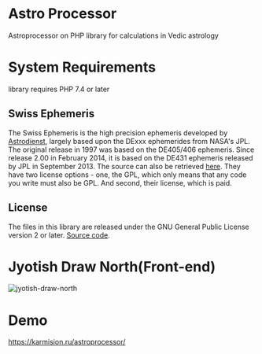 # Astro Processor
Astroprocessor on PHP library for calculations in Vedic astrology 

# System Requirements
 library requires PHP 7.4 or later
 
## Swiss Ephemeris
The Swiss Ephemeris is the high precision ephemeris developed by [Astrodienst](http://www.astro.com/swisseph/swephinfo_e.htm), largely based upon the DExxx ephemerides from NASA's JPL. The original release in 1997 was based on the DE405/406 ephemeris. Since release 2.00 in February 2014, it is based on the DE431 ephemeris released by JPL in September 2013. The source can also be retrieved [here](http://www.astro.com/ftp/swisseph/).
They have two license options - one, the GPL, which only means that any code you write must also be GPL. And second, their license, which is paid.

## License
The files in this library are released under the GNU General Public License version 2 or later.
 [Source code](https://github.com/kunjara/jyotish ).

# Jyotish Draw North(Front-end)
![jyotish-draw-north](https://postimg.cc/LYNdsTzg)

# Demo
https://karmision.ru/astroprocessor/ 
